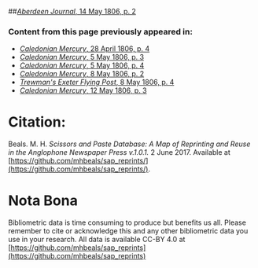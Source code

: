 ##[*Aberdeen Journal*, 14 May 1806, p. 2](https://mhbeals.github.io/sap_html/Aberdeen-Journal/Aberdeen-Journal-14-May-1806-p-2)

### Content from this page previously appeared in:
+ [*Caledonian Mercury*, 28 April 1806, p. 4](https://mhbeals.github.io/sap_html/Caledonian-Mercury/Caledonian-Mercury-28-April-1806-p-4)
+ [*Caledonian Mercury*, 5 May 1806, p. 3](https://mhbeals.github.io/sap_html/Caledonian-Mercury/Caledonian-Mercury-5-May-1806-p-3)
+ [*Caledonian Mercury*, 5 May 1806, p. 4](https://mhbeals.github.io/sap_html/Caledonian-Mercury/Caledonian-Mercury-5-May-1806-p-4)
+ [*Caledonian Mercury*, 8 May 1806, p. 2](https://mhbeals.github.io/sap_html/Caledonian-Mercury/Caledonian-Mercury-8-May-1806-p-2)
+ [*Trewman's Exeter Flying Post*, 8 May 1806, p. 4](https://mhbeals.github.io/sap_html/Trewman's-Exeter-Flying-Post/Trewman's-Exeter-Flying-Post-8-May-1806-p-4)
+ [*Caledonian Mercury*, 12 May 1806, p. 3](https://mhbeals.github.io/sap_html/Caledonian-Mercury/Caledonian-Mercury-12-May-1806-p-3)
                    
# Citation: 

Beals. M. H. *Scissors and Paste Database: A Map of Reprinting and Reuse in the Anglophone Newspaper Press v.1.0.1.* 2 June 2017. Available at [https://github.com/mhbeals/sap_reprints/](https://github.com/mhbeals/sap_reprints/). 
                    
# Nota Bona

Bibliometric data is time consuming to produce but benefits us all. Please remember to cite or acknowledge this and any other bibliometric data you use in your research. All data is available CC-BY 4.0 at [https://github.com/mhbeals/sap_reprints](https://github.com/mhbeals/sap_reprints)